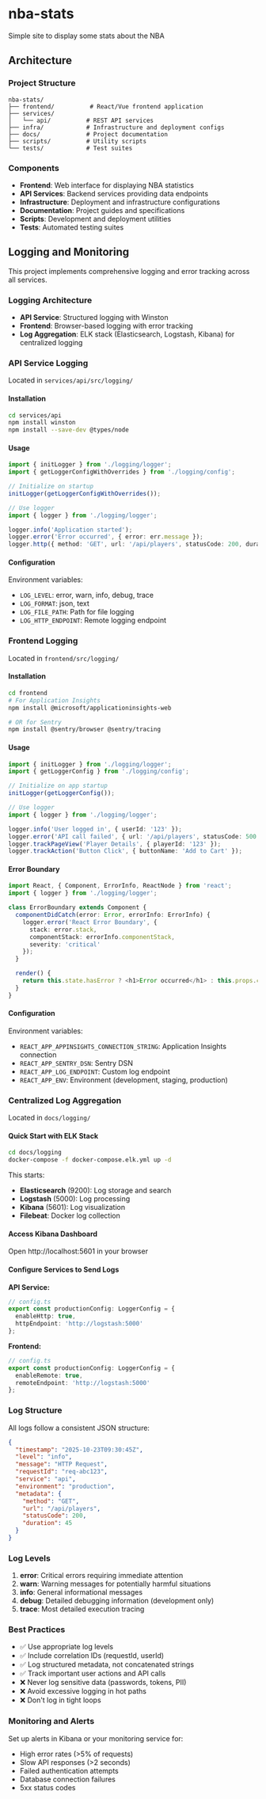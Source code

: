 # nba-stats

Simple site to display some stats about the NBA

## Architecture

### Project Structure

```
nba-stats/
├── frontend/          # React/Vue frontend application
├── services/
│   └── api/          # REST API services
├── infra/            # Infrastructure and deployment configs
├── docs/             # Project documentation
├── scripts/          # Utility scripts
└── tests/            # Test suites
```

### Components

- **Frontend**: Web interface for displaying NBA statistics
- **API Services**: Backend services providing data endpoints
- **Infrastructure**: Deployment and infrastructure configurations
- **Documentation**: Project guides and specifications
- **Scripts**: Development and deployment utilities
- **Tests**: Automated testing suites

## Logging and Monitoring

This project implements comprehensive logging and error tracking across all services.

### Logging Architecture

- **API Service**: Structured logging with Winston
- **Frontend**: Browser-based logging with error tracking
- **Log Aggregation**: ELK stack (Elasticsearch, Logstash, Kibana) for centralized logging

### API Service Logging

Located in `services/api/src/logging/`

#### Installation

```bash
cd services/api
npm install winston
npm install --save-dev @types/node
```

#### Usage

```typescript
import { initLogger } from './logging/logger';
import { getLoggerConfigWithOverrides } from './logging/config';

// Initialize on startup
initLogger(getLoggerConfigWithOverrides());

// Use logger
import { logger } from './logging/logger';

logger.info('Application started');
logger.error('Error occurred', { error: err.message });
logger.http({ method: 'GET', url: '/api/players', statusCode: 200, duration: 45 });
```

#### Configuration

Environment variables:
- `LOG_LEVEL`: error, warn, info, debug, trace
- `LOG_FORMAT`: json, text
- `LOG_FILE_PATH`: Path for file logging
- `LOG_HTTP_ENDPOINT`: Remote logging endpoint

### Frontend Logging

Located in `frontend/src/logging/`

#### Installation

```bash
cd frontend
# For Application Insights
npm install @microsoft/applicationinsights-web

# OR for Sentry
npm install @sentry/browser @sentry/tracing
```

#### Usage

```typescript
import { initLogger } from './logging/logger';
import { getLoggerConfig } from './logging/config';

// Initialize on app startup
initLogger(getLoggerConfig());

// Use logger
import { logger } from './logging/logger';

logger.info('User logged in', { userId: '123' });
logger.error('API call failed', { url: '/api/players', statusCode: 500 });
logger.trackPageView('Player Details', { playerId: '123' });
logger.trackAction('Button Click', { buttonName: 'Add to Cart' });
```

#### Error Boundary

```typescript
import React, { Component, ErrorInfo, ReactNode } from 'react';
import { logger } from './logging/logger';

class ErrorBoundary extends Component {
  componentDidCatch(error: Error, errorInfo: ErrorInfo) {
    logger.error('React Error Boundary', {
      stack: error.stack,
      componentStack: errorInfo.componentStack,
      severity: 'critical'
    });
  }

  render() {
    return this.state.hasError ? <h1>Error occurred</h1> : this.props.children;
  }
}
```

#### Configuration

Environment variables:
- `REACT_APP_APPINSIGHTS_CONNECTION_STRING`: Application Insights connection
- `REACT_APP_SENTRY_DSN`: Sentry DSN
- `REACT_APP_LOG_ENDPOINT`: Custom log endpoint
- `REACT_APP_ENV`: Environment (development, staging, production)

### Centralized Log Aggregation

Located in `docs/logging/`

#### Quick Start with ELK Stack

```bash
cd docs/logging
docker-compose -f docker-compose.elk.yml up -d
```

This starts:
- **Elasticsearch** (9200): Log storage and search
- **Logstash** (5000): Log processing
- **Kibana** (5601): Log visualization
- **Filebeat**: Docker log collection

#### Access Kibana Dashboard

Open http://localhost:5601 in your browser

#### Configure Services to Send Logs

**API Service:**
```typescript
// config.ts
export const productionConfig: LoggerConfig = {
  enableHttp: true,
  httpEndpoint: 'http://logstash:5000'
};
```

**Frontend:**
```typescript
// config.ts
export const productionConfig: LoggerConfig = {
  enableRemote: true,
  remoteEndpoint: 'http://logstash:5000'
};
```

### Log Structure

All logs follow a consistent JSON structure:

```json
{
  "timestamp": "2025-10-23T09:30:45Z",
  "level": "info",
  "message": "HTTP Request",
  "requestId": "req-abc123",
  "service": "api",
  "environment": "production",
  "metadata": {
    "method": "GET",
    "url": "/api/players",
    "statusCode": 200,
    "duration": 45
  }
}
```

### Log Levels

1. **error**: Critical errors requiring immediate attention
2. **warn**: Warning messages for potentially harmful situations
3. **info**: General informational messages
4. **debug**: Detailed debugging information (development only)
5. **trace**: Most detailed execution tracing

### Best Practices

- ✅ Use appropriate log levels
- ✅ Include correlation IDs (requestId, userId)
- ✅ Log structured metadata, not concatenated strings
- ✅ Track important user actions and API calls
- ❌ Never log sensitive data (passwords, tokens, PII)
- ❌ Avoid excessive logging in hot paths
- ❌ Don't log in tight loops

### Monitoring and Alerts

Set up alerts in Kibana or your monitoring service for:
- High error rates (>5% of requests)
- Slow API responses (>2 seconds)
- Failed authentication attempts
- Database connection failures
- 5xx status codes

